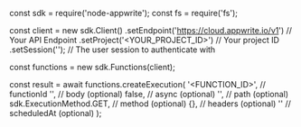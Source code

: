 const sdk = require('node-appwrite');
const fs = require('fs');

const client = new sdk.Client()
    .setEndpoint('https://cloud.appwrite.io/v1') // Your API Endpoint
    .setProject('&lt;YOUR_PROJECT_ID&gt;') // Your project ID
    .setSession(''); // The user session to authenticate with

const functions = new sdk.Functions(client);

const result = await functions.createExecution(
    '<FUNCTION_ID>', // functionId
    '<BODY>', // body (optional)
    false, // async (optional)
    '<PATH>', // path (optional)
    sdk.ExecutionMethod.GET, // method (optional)
    {}, // headers (optional)
    '' // scheduledAt (optional)
);
